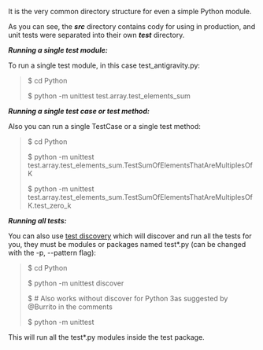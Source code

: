It is the very common directory structure for even a simple Python module.

As you can see, the ***src*** directory contains cody for using in production, and unit tests were separated into their own ***test*** directory.

***Running a single test module:***

To run a single test module, in this case test_antigravity.py:
> $ cd Python
> 
> $ python -m unittest test.array.test_elements_sum

***Running a single test case or test method:***

Also you can run a single TestCase or a single test method:
> $ cd Python
> 
> $ python -m unittest test.array.test_elements_sum.TestSumOfElementsThatAreMultiplesOfK
> 
> $ python -m unittest test.array.test_elements_sum.TestSumOfElementsThatAreMultiplesOfK.test_zero_k

***Running all tests:***

You can also use [test discovery](https://docs.python.org/2/library/unittest.html#test-discovery) which will discover and run all the tests for you, they must be modules or packages named test*.py (can be changed with the -p, --pattern flag):

> $ cd Python
> 
> $ python -m unittest discover
> 
> $ # Also works without discover for Python 3as suggested by @Burrito in the comments
> 
> $ python -m unittest

This will run all the test*.py modules inside the test package.

